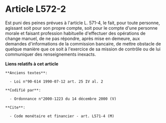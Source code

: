 # Article L572-2

Est puni des peines prévues à l'article L. 571-4, le fait, pour toute personne, agissant soit pour son propre compte, soit
pour le compte d'une personne morale et faisant profession habituelle d'effectuer des opérations de change manuel, de ne pas
répondre, après mise en demeure, aux demandes d'informations de la commission bancaire, de mettre obstacle de quelque manière
que ce soit à l'exercice de sa mission de contrôle ou de lui communiquer des renseignements inexacts.

**Liens relatifs à cet article**

	**Anciens textes**:

	  - Loi n°90-614 1990-07-12 art. 25 IV al. 2

	**Codifié par**:

	  - Ordonnance n°2000-1223 du 14 décembre 2000 (V)

	**Cite**:

	  - Code monétaire et financier - art. L571-4 (M)
